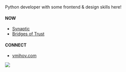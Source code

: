 Python developer with some frontend & design skills here!

#### NOW
- [Synaptic](https://wesynaptic.com/)
- [Bridges of Trust](https://www.mnd.bg/)

#### CONNECT
- [vmihov.com](https://www.vmihov.com/)

![](https://komarev.com/ghpvc/?username=skilldeliver&color=grey&label=views&style=flat-square)
